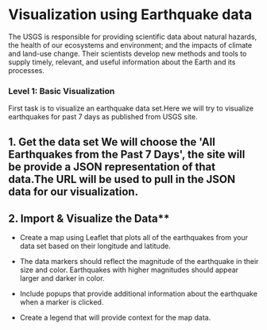 # Visualization using Earthquake data
  The USGS is responsible for providing scientific data about natural hazards, the health of our ecosystems and environment; and the  impacts   of climate and land-use change. Their scientists develop new methods and tools to supply timely, relevant, and useful information about     the Earth and its processes.
  
 
### Level 1: Basic Visualization

  First task is to visualize an earthquake data set.Here we will try to visualize earthquakes for past 7 days as published from USGS site.
  ## 1. Get the data set We will choose the 'All Earthquakes from the Past 7 Days', the site will be provide a JSON representation of that          data.The URL will be used to pull in the JSON data for our visualization.
  
  ## 2. Import & Visualize the Data**

   * Create a map using Leaflet that plots all of the earthquakes from your data set based on their longitude and latitude.

   * The data markers should reflect the magnitude of the earthquake in their size and color. Earthquakes with higher magnitudes should           appear larger and darker in color.

   * Include popups that provide additional information about the earthquake when a marker is clicked.

   * Create a legend that will provide context for the map data.

